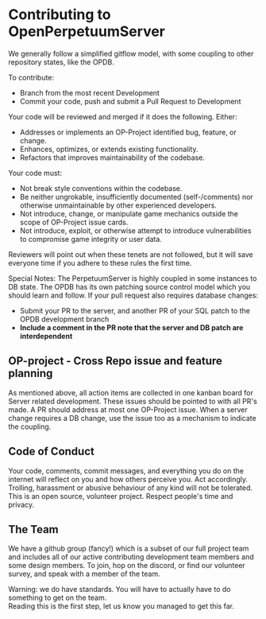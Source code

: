 # Contributing to OpenPerpetuumServer

We generally follow a simplified gitflow model, with some coupling to other repository states, like the OPDB.

To contribute:
 - Branch from the most recent Development
 - Commit your code, push and submit a Pull Request to Development

Your code will be reviewed and merged if it does the following.
Either:
 - Addresses or implements an OP-Project identified bug, feature, or change.
 - Enhances, optimizes, or extends existing functionality.
 - Refactors that improves maintainability  of the codebase.

Your code must:
 - Not break style conventions within the codebase.
 - Be neither ungrokable, insufficiently documented (self-/comments) nor otherwise unmaintainable by other experienced developers.
 - Not introduce, change, or manipulate game mechanics outside the scope of OP-Project issue cards.
 - Not introduce, exploit, or otherwise attempt to introduce vulnerabilities to compromise game integrity or user data.

Reviewers will point out when these tenets are not followed, but it will save everyone time if you adhere to these rules the first time.  

Special Notes:
The PerpetuumServer is highly coupled in some instances to DB state.  The OPDB has its own patching source control model which you should learn and follow.  If your pull request also requires database changes:
 - Submit your PR to the server, and another PR of your SQL patch to the OPDB development branch
 - **Include a comment in the PR note that the server and DB patch are interdependent**

## OP-project - Cross Repo issue and feature planning
As mentioned above, all action items are collected in one kanban board for Server related development.  These issues should be pointed to with all PR's made.  A PR should address at most one OP-Project issue.  When a server change requires a DB change, use the issue too as a mechanism to indicate the coupling.

## Code of Conduct

Your code, comments, commit messages, and everything you do on the internet will reflect on you and how others perceive you.  Act accordingly.
Trolling, harassment or abusive behaviour of any kind will not be tolerated.
This is an open source, volunteer project.  Respect people's time and privacy.

## The Team

We have a github group (fancy!) which is a subset of our full project team and includes all of our active contributing development team members and some design members.
To join, hop on the discord, or find our volunteer survey, and speak with a member of the team.

Warning: we do have standards.  You will have to actually have to do something to get on the team.  
Reading this is the first step, let us know you managed to get this far.